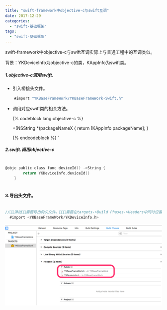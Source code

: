 ```yaml
---
title: "swift-framework中objective-c与swift互调"
date: 2017-12-29
categories:
  - "swift-基础框架"
tags:
  - "swift-基础框架"
---
```

<!--more-->

swift-framework中objective-c与swift互调实际上与普通工程中的互调类似。

<!--more-->

背景：YKDeviceInfo为objective-c的类，KAppInfo为swift类。

##### 1.objective-c调用swift.
* 引入桥接头文件。

```objective-c
    #import "YKBaseFrameWork/YKBaseFrameWork-Swift.h"

```

* 调用对应swift类的相关方法。
 
 	{% codeblock lang:objective-c %} 
 
	+(NSString *)packageNameX {
   	 return [KAppInfo packageName];
	 }

	{% endcodeblock %}
`

##### 2.swift.调用objective-c
``` objective-c

@objc public class func deviceId() ->String {
        return YKDeviceInfo.deviceId()
    }
    
```

#### 3.导出头文件。
``` objective-c

//添加需要导出的头文件，需要在targets->Build Phases->Headers中同时设置。
  #import <YKBaseFrameWork/YKDeviceInfo.h>

```

![image](/images/post/2017-12-29-swift-frameworkzhong-objective-cyu-swifthu-diao/header_file_setting.png) 

